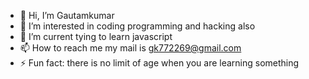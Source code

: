 - 👋 Hi, I’m Gautamkumar
- 👀 I’m interested in coding programming and hacking also
- 🌱 I’m current tying to learn javascript 
- 📫 How to reach me my mail is gk772269@gmail.com
- ⚡ Fun fact: there is no limit of age when you are learning something
